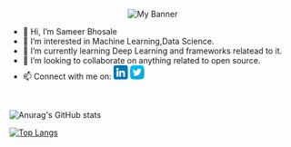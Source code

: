 <p align="center">

<img width="1024" height="280" alt="My Banner" src="https://user-images.githubusercontent.com/56029975/151748781-99e9aa84-127c-4d62-8e37-fb08434094ac.png">

</p>


- 👋 Hi, I’m Sameer Bhosale
- 👀 I’m interested in Machine Learning,Data Science.
- 🌱 I’m currently learning Deep Learning and frameworks relatead to it.
- 💼 I’m looking to collaborate on anything related to open source.
- 📫 Connect with me on: 
<a href="https://www.linkedin.com/in/sameer-bhosale/"><img src="https://raw.githubusercontent.com/sameer-21B/sameer-21B/main/linkedin.png" alt="icon" width="25px"/></a>
<a href="https://twitter.com/SameerB93955095"><img src="https://raw.githubusercontent.com/sameer-21B/sameer-21B/main/twitter.png" alt="icon" width="25px"/></a>
<br/>

![Anurag's GitHub stats](https://github-readme-stats.vercel.app/api?username=sameer-21B&show_icons=true&theme=radical&layout=default)

[![Top Langs](https://github-readme-stats.vercel.app/api/top-langs/?username=sameer-21B&layout=compact)](https://github.com/sameer-21B)


<!---
sameer-21B/sameer-21B is a ✨ special ✨ repository because its `README.md` (this file) appears on your GitHub profile.
You can click the Preview link to take a look at your changes.
--->
